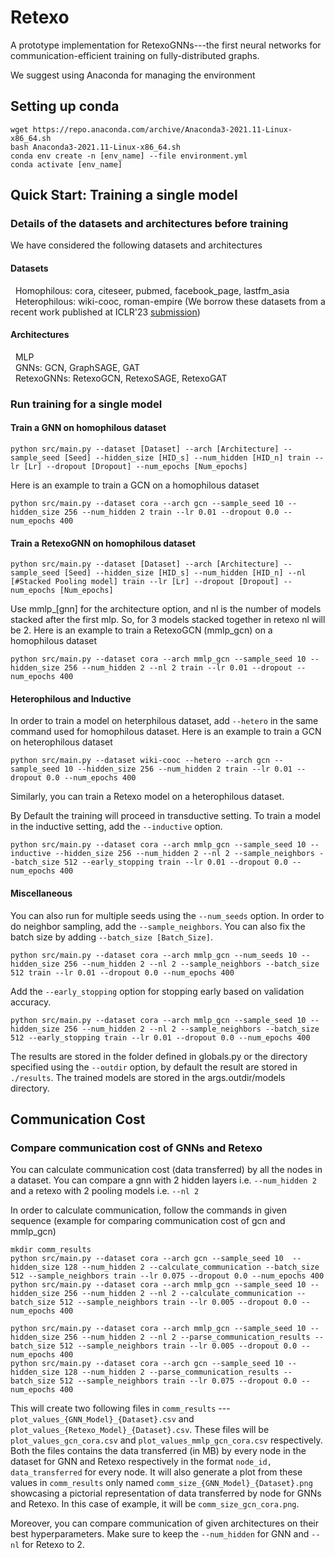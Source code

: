 # Retexo

A prototype implementation for RetexoGNNs---the first neural networks for communication-efficient training on fully-distributed graphs.

We suggest using Anaconda for managing the environment
## Setting up conda
```
wget https://repo.anaconda.com/archive/Anaconda3-2021.11-Linux-x86_64.sh
bash Anaconda3-2021.11-Linux-x86_64.sh
conda env create -n [env_name] --file environment.yml
conda activate [env_name]
```

## Quick Start: Training a single model

### Details of the datasets and architectures before training
We have considered the following datasets and architectures

#### Datasets
&nbsp; Homophilous: cora, citeseer, pubmed, facebook_page, lastfm_asia \
&nbsp; Heterophilous: wiki-cooc, roman-empire (We borrow these datasets from a recent work published at ICLR'23 [submission](https://openreview.net/forum?id=tJbbQfw-5wv))

#### Architectures
&nbsp;   MLP\
&nbsp;   GNNs: GCN, GraphSAGE, GAT\
&nbsp;   RetexoGNNs: RetexoGCN, RetexoSAGE, RetexoGAT

### Run training for a single model 

#### Train a GNN on homophilous dataset 

`python src/main.py --dataset [Dataset] --arch [Architecture] --sample_seed [Seed] --hidden_size [HID_s] --num_hidden [HID_n] train --lr [Lr] --dropout [Dropout] --num_epochs [Num_epochs]`

Here is an example to train a GCN on a homophilous dataset 

`python src/main.py --dataset cora --arch gcn --sample_seed 10 --hidden_size 256 --num_hidden 2 train --lr 0.01 --dropout 0.0 --num_epochs 400`

#### Train a RetexoGNN on homophilous dataset 

`python src/main.py --dataset [Dataset] --arch [Architecture] --sample_seed [Seed] --hidden_size [HID_s] --num_hidden [HID_n] --nl [#Stacked Pooling model] train --lr [Lr] --dropout [Dropout] --num_epochs [Num_epochs]`

Use mmlp_[gnn] for the architecture option, and nl is the number of models stacked after the first mlp. So, for 3 models stacked together in retexo nl will be 2. Here is an example to train a RetexoGCN (mmlp_gcn) on a homophilous dataset

`python src/main.py --dataset cora --arch mmlp_gcn --sample_seed 10 --hidden_size 256 --num_hidden 2 --nl 2 train --lr 0.01 --dropout --num_epochs 400`

#### Heterophilous and Inductive
In order to train a model on heterphilous dataset, add `--hetero` in the same command used for homophilous dataset. Here is an example to train a GCN on heterophilous dataset

`python src/main.py --dataset wiki-cooc --hetero --arch gcn --sample_seed 10 --hidden_size 256 --num_hidden 2 train --lr 0.01 --dropout 0.0 --num_epochs 400`

Similarly, you can train a Retexo model on a heterophilous dataset.

By Default the training will proceed in transductive setting. To train a model in the inductive setting, add the `--inductive` option.

`python src/main.py --dataset cora --arch mmlp_gcn --sample_seed 10 --inductive --hidden_size 256 --num_hidden 2 --nl 2 --sample_neighbors --batch_size 512 --early_stopping train --lr 0.01 --dropout 0.0 --num_epochs 400`

#### Miscellaneous

You can also run for multiple seeds using the `--num_seeds` option. In order to do neighbor sampling, add the `--sample_neighbors`. You can also fix the batch size by adding `--batch_size [Batch_Size]`.

`python src/main.py --dataset cora --arch mmlp_gcn --num_seeds 10 --hidden_size 256 --num_hidden 2 --nl 2 --sample_neighbors --batch_size 512 train --lr 0.01 --dropout 0.0 --num_epochs 400`

Add the `--early_stopping` option for stopping early based on validation accuracy.

`python src/main.py --dataset cora --arch mmlp_gcn --sample_seed 10 --hidden_size 256 --num_hidden 2 --nl 2 --sample_neighbors --batch_size 512 --early_stopping train --lr 0.01 --dropout 0.0 --num_epochs 400`

The results are stored in the folder defined in globals.py or the directory specified using the `--outdir` option, by default the result are stored in `./results`. The trained models are stored in the args.outdir/models directory.

## Communication Cost
### Compare communication cost of GNNs and Retexo
You can calculate communication cost (data transferred) by all the nodes in a dataset. You can compare a gnn with 2 hidden layers i.e. `--num_hidden 2` and a retexo with 2 pooling models i.e. `--nl 2`

In order to calculate communication, follow the commands in given sequence (example for comparing communication cost of gcn and mmlp_gcn)
```
mkdir comm_results
python src/main.py --dataset cora --arch gcn --sample_seed 10  --hidden_size 128 --num_hidden 2 --calculate_communication --batch_size 512 --sample_neighbors train --lr 0.075 --dropout 0.0 --num_epochs 400
python src/main.py --dataset cora --arch mmlp_gcn --sample_seed 10 --hidden_size 256 --num_hidden 2 --nl 2 --calculate_communication --batch_size 512 --sample_neighbors train --lr 0.005 --dropout 0.0 --num_epochs 400

python src/main.py --dataset cora --arch mmlp_gcn --sample_seed 10 --hidden_size 256 --num_hidden 2 --nl 2 --parse_communication_results --batch_size 512 --sample_neighbors train --lr 0.005 --dropout 0.0 --num_epochs 400
python src/main.py --dataset cora --arch gcn --sample_seed 10 --hidden_size 128 --num_hidden 2 --parse_communication_results --batch_size 512 --sample_neighbors train --lr 0.075 --dropout 0.0 --num_epochs 400
```

This will create two following files in `comm_results` --- `plot_values_{GNN_Model}_{Dataset}.csv` and `plot_values_{Retexo_Model}_{Dataset}.csv`. These files will be `plot_values_gcn_cora.csv` and `plot_values_mmlp_gcn_cora.csv` respectively. Both the files contains the data transferred (in MB) by every node in the dataset for GNN and Retexo respectively in the format `node_id, data_transferred` for every node. It will also generate a plot from these values in `comm_results` only named `comm_size_{GNN_Model}_{Dataset}.png` showcasing a pictorial representation of data transferred by node for GNNs and Retexo. In this case of example, it will be `comm_size_gcn_cora.png`.

Moreover, you can compare communication of given architectures on their best hyperparameters. Make sure to keep the `--num_hidden` for GNN and `--nl` for Retexo to 2.


